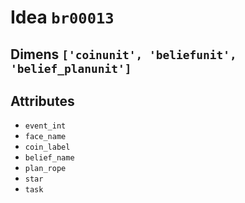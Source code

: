 # Idea `br00013`

## Dimens `['coinunit', 'beliefunit', 'belief_planunit']`

## Attributes
- `event_int`
- `face_name`
- `coin_label`
- `belief_name`
- `plan_rope`
- `star`
- `task`
